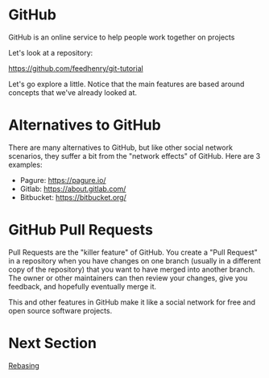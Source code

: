 # GitHub

GitHub is an online service to help people work together on projects

Let's look at a repository:

https://github.com/feedhenry/git-tutorial

Let's go explore a little. Notice that the main features are based
around concepts that we've already looked at.

# Alternatives to GitHub

There are many alternatives to GitHub, but like other social network
scenarios, they suffer a bit from the "network effects" of
GitHub. Here are 3 examples:

- Pagure: https://pagure.io/
- Gitlab: https://about.gitlab.com/
- Bitbucket: https://bitbucket.org/

# GitHub Pull Requests

Pull Requests are the "killer feature" of GitHub. You create a "Pull
Request" in a repository when you have changes on one branch (usually
in a different copy of the repository) that you want to have merged
into another branch. The owner or other maintainers can then review
your changes, give you feedback, and hopefully eventually merge it.

This and other features in GitHub make it like a social network for
free and open source software projects.

# Next Section
[Rebasing](./07-rebasing.md)

